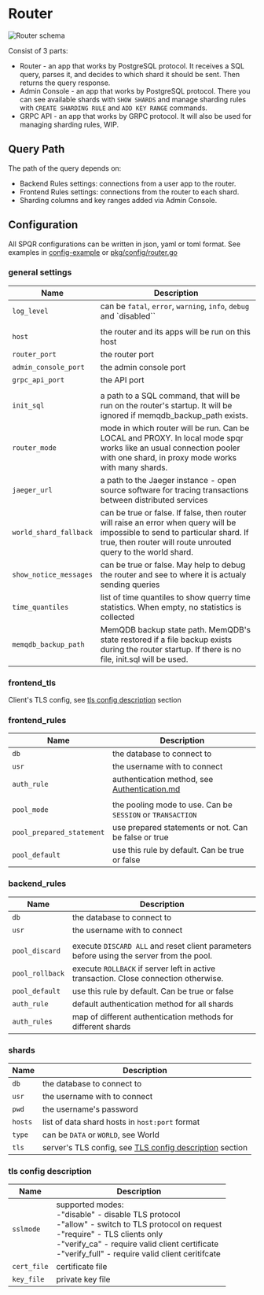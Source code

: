 # Router

![Router schema](router.jpg "Router")

Consist of 3 parts:
- Router - an app that works by PostgreSQL protocol. It receives a SQL query, parses it, and decides to which shard it should be sent. Then returns the query response.
- Admin Console - an app that works by PostgreSQL protocol. There you can see available shards with `SHOW SHARDS` and manage sharding rules with `CREATE SHARDING RULE` and `ADD KEY RANGE` commands.
- GRPC API - an app that works by GRPC protocol. It will also be used for managing sharding rules, WIP.

## Query Path

The path of the query depends on:

- Backend Rules settings: connections from a user app to the router.
- Frontend Rules settings: connections from the router to each shard.
- Sharding columns and key ranges added via Admin Console.

## Configuration

All SPQR configurations can be written in json, yaml or toml format. See examples in [config-example](../config-example/) or [pkg/config/router.go](../pkg/config/router.go)

### general settings

| **Name**               | **Description**                                                                                                                                                                               |
| ---------------------- | --------------------------------------------------------------------------------------------------------------------------------------------------------------------------------------------- |
| `log_level`            | can be `fatal`, `error`, `warning`, `info`, `debug` and `disabled``                                                                                                                           |
|                        |                                                                                                                                                                                               |
| `host`                 | the router and its apps will be run on this host                                                                                                                                              |
| `router_port`          | the router port                                                                                                                                                                               |
| `admin_console_port`   | the admin console port                                                                                                                                                                        |
| `grpc_api_port`        | the API port                                                                                                                                                                                  |
|                        |                                                                                                                                                                                               |
| `init_sql`             | a path to a SQL command, that will be run on the router's startup. It will be ignored if memqdb_backup_path exists.                                                                           |
| `router_mode`          | mode in which router will be run. Can be LOCAL and PROXY. In local mode spqr works like an usual connection pooler with one shard, in proxy mode works with many shards.                      |
| `jaeger_url`           | a path to the Jaeger instance - open source software for tracing transactions between distributed services                                                                                    |
| `world_shard_fallback` | can be true or false. If false, then router will raise an error when query will be impossible to send to particular shard. If true, then router will route unrouted query to the world shard. |
| `show_notice_messages` | can be true or false. May help to debug the router and see to where it is actualy sending queries                                                                                             |
| `time_quantiles`       | list of time quantiles to show querry time statistics. When empty, no statistics is collected                                                                                                 |
| `memqdb_backup_path`   | MemQDB backup state path. MemQDB's state restored if a file backup exists during the router startup. If there is no file, init.sql will be used.                                              |


### frontend_tls

Client's TLS config, see [tls config description](#tls-config-description) section

### frontend_rules

| **Name**                  | **Description**                                                     |
| ------------------------- |---------------------------------------------------------------------|
| `db`                      | the database to connect to                                          |
| `usr`                     | the username with to connect                                        |
| `auth_rule`               | authentication method, see [Authentication.md](./Authentication.md) |
|                           |                                                                     |
| `pool_mode`               | the pooling mode to use. Can be `SESSION` or `TRANSACTION`          |
| `pool_prepared_statement` | use prepared statements or not. Can be false or true                |
| `pool_default`            | use this rule by default. Can be true or false                      |

### backend_rules

| **Name**        | **Description**                                                                          |
| --------------- | ---------------------------------------------------------------------------------------- |
| `db`            | the database to connect to                                                               |
| `usr`           | the username with to connect                                                             |
|                 |                                                                                          |
| `pool_discard`  | execute `DISCARD ALL` and reset client parameters before using the server from the pool. |
| `pool_rollback` | execute `ROLLBACK` if server left in active transaction. Close connection otherwise.     |
| `pool_default`  | use this rule by default. Can be true or false                                           |
| `auth_rule`     | default authentication method for all shards                                             |
| `auth_rules`    | map of different authentication methods for different shards                             |

### shards

| **Name** | **Description**                                                                    |
| -------- | ---------------------------------------------------------------------------------- |
| `db`     | the database to connect to                                                         |
| `usr`    | the username with to connect                                                       |
| `pwd`    | the username's password                                                            |
| `hosts`  | list of data shard hosts in `host:port` format                                     |
| `type`   | can be `DATA` or `WORLD`, see World                                                           |
| `tls`    | server's TLS config, see [TLS config description](#tls-config-description) section |

### tls config description

| **Name**    | **Description**                                                                                                                                                                                                                                                  |
| ----------- | ---------------------------------------------------------------------------------------------------------------------------------------------------------------------------------------------------------------------------------------------------------------- |
| `sslmode`   | supported modes:<br>  -"disable"     - disable TLS protocol<br>-"allow"       - switch to TLS protocol on request<br>-"require"     - TLS clients only<br>-"verify_ca"   - require valid client certificate<br>-"verify_full" - require valid client ceritifcate |
| `cert_file` | certificate file                                                                                                                                                                                                                                                 |
| `key_file`  | private key file                                                                                                                                                                                                                                                 |